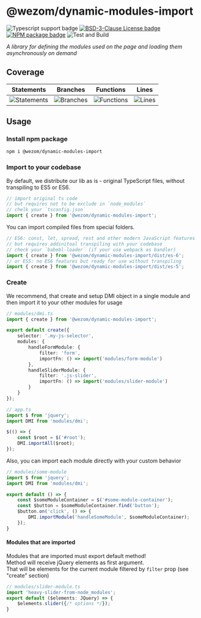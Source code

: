 # @wezom/dynamic-modules-import

![Typescript support badge](https://img.shields.io/badge/types-TypeScript-blue)
[![BSD-3-Clause License badge](https://img.shields.io/github/license/WezomAgency/dynamic-modules-import)](https://github.com/WezomAgency/dynamic-modules-import/blob/master/LICENSE)
[![NPM package badge](https://img.shields.io/badge/npm-install-orange.svg)](https://www.npmjs.com/package/@wezom/dynamic-modules-import)
![Test and Build](https://github.com/WezomAgency/dynamic-modules-import/workflows/Test%20and%20Build/badge.svg)

_A library for defining the modules used on the page and loading them asynchronously on demand_

## Coverage

| Statements                                                         | Branches                                                            | Functions                                                         | Lines                                                         |
| ------------------------------------------------------------------ | ------------------------------------------------------------------- | ----------------------------------------------------------------- | ------------------------------------------------------------- |
| ![Statements](https://img.shields.io/badge/Coverage-30%25-red.svg) | ![Branches](https://img.shields.io/badge/Coverage-40.91%25-red.svg) | ![Functions](https://img.shields.io/badge/Coverage-20%25-red.svg) | ![Lines](https://img.shields.io/badge/Coverage-30%25-red.svg) |

## Usage

### Install npm package

```bash
npm i @wezom/dynamic-modules-import
```

### Import to your codebase

By default, we distribute our lib as is - original TypeScript files, without transpiling to ES5 or ES6.

```ts
// import original ts code
// but requires not to be exclude in `node_modules`
// chelk your `tsconfig.json`
import { create } from '@wezom/dynamic-modules-import';
```

You can import compiled files from special folders.

```js
// ES6: const, let, spread, rest and other modern JavaScript features
// but requires addinitoal transpiling with your codebase
// check your `babebl-loader` (if your use webpack as bandler)
import { create } from '@wezom/dynamic-modules-import/dist/es-6';
// or ES5: no ES6 features but ready for use without transpiling
import { create } from '@wezom/dynamic-modules-import/dist/es-5';
```

### Create

We recommend, that create and setup DMI object in a single module and then import it to your other modules for usage

```ts
// modules/dmi.ts
import { create } from '@wezom/dynamic-modules-import';

export default create({
    selector: '.my-js-selector',
    modules: {
        handleFormModule: {
            filter: 'form',
            importFn: () => import('modules/form-module')
        },
        handleSliderModule: {
            filter: '.js-slider',
            importFn: () => import('modules/slider-module')
        }
    }
});
```

```ts
// app.ts
import $ from 'jquery';
import DMI from 'modules/dmi';

$(() => {
    const $root = $('#root');
    DMI.importAll($root);
});
```

Also, you can import each module directly with your custom behavior

```ts
// modules/some-module
import $ from 'jquery';
import DMI from 'modules/dmi';

export default () => {
    const $someModuleContainer = $('#some-module-container');
    const $button = $someModuleContainer.find('button');
    $button.on('click', () => {
        DMI.importModule('handleSomeModule', $someModuleContainer);
    });
}
```

#### Modules that are imported

Modules that are imported must export default method!  
Method will receive jQuery elements as first argument.  
That will be elements for the current module filtered by `filter` prop (see "create" section)

```ts
// modules/slider-module.ts
import 'heavy-slider-from-node_modules';
export default ($elements: JQuery) => {
    $elements.slider({/* options */});
}
```

